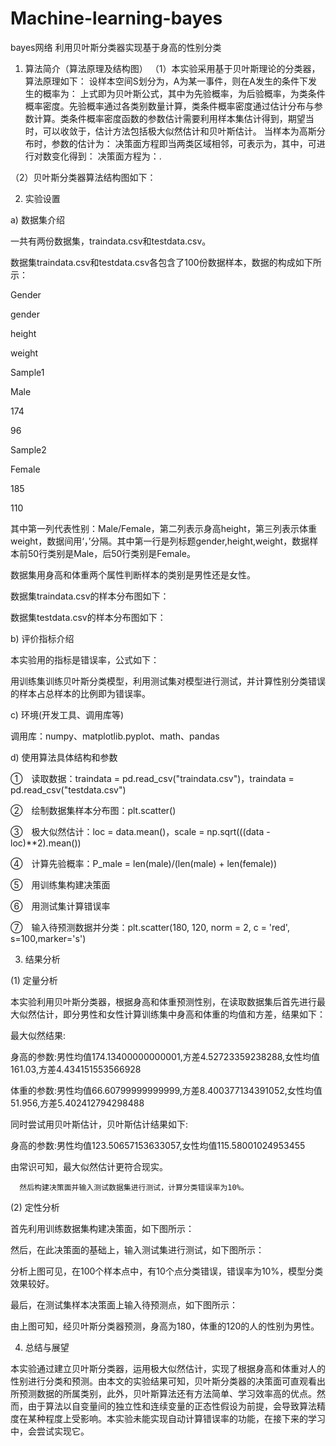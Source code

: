 # Machine-learning-bayes
bayes网络
利用贝叶斯分类器实现基于身高的性别分类

1.  算法简介（算法原理及结构图）
（1）本实验采用基于贝叶斯理论的分类器，算法原理如下：
设样本空间S划分为，A为某一事件，则在A发生的条件下发生的概率为：
上式即为贝叶斯公式，其中为先验概率，为后验概率，为类条件概率密度。先验概率通过各类别数量计算，类条件概率密度通过估计分布与参数计算。类条件概率密度函数的参数估计需要利用样本集估计得到，期望当时，可以收敛于，估计方法包括极大似然估计和贝叶斯估计。
当样本为高斯分布时，参数的估计为：
决策面方程即当两类区域相邻，可表示为，其中，可进行对数变化得到：
决策面方程为：.



（2）贝叶斯分类器算法结构图如下：





2.  实验设置



a)  数据集介绍



一共有两份数据集，traindata.csv和testdata.csv。



数据集traindata.csv和testdata.csv各包含了100份数据样本，数据的构成如下所示：



 






 
  
  Gender


  
  gender


  height


  weight


 
 
  Sample1


  
  Male


  
  
  174


  
  
  96


  
 
 
  Sample2


  
  Female


  
  
  185


  
  
  110


  
 






 



其中第一列代表性别：Male/Female，第二列表示身高height，第三列表示体重weight，数据间用‘，’分隔。其中第一行是列标题gender,height,weight，数据样本前50行类别是Male，后50行类别是Female。

数据集用身高和体重两个属性判断样本的类别是男性还是女性。



数据集traindata.csv的样本分布图如下：





 



数据集testdata.csv的样本分布图如下：





 



b)  评价指标介绍



本实验用的指标是错误率，公式如下：





用训练集训练贝叶斯分类模型，利用测试集对模型进行测试，并计算性别分类错误的样本占总样本的比例即为错误率。



c)  环境(开发工具、调用库等)



调用库：numpy、matplotlib.pyplot、math、pandas



d)  使用算法具体结构和参数



①　读取数据：traindata = pd.read_csv("traindata.csv")，traindata = pd.read_csv("testdata.csv")

②　绘制数据集样本分布图：plt.scatter()



③　极大似然估计：loc =
data.mean()，scale = np.sqrt(((data - loc)**2).mean())



④　计算先验概率：P_male =
len(male)/(len(male) + len(female))



⑤　用训练集构建决策面



⑥　用测试集计算错误率



⑦　输入待预测数据并分类：plt.scatter(180, 120, norm = 2, c = 'red', s=100,marker='s')



3.  结果分析



(1)     定量分析



本实验利用贝叶斯分类器，根据身高和体重预测性别，在读取数据集后首先进行最大似然估计，即分男性和女性计算训练集中身高和体重的均值和方差，结果如下：



最大似然结果:



身高的参数:男性均值174.13400000000001,方差4.52723359238288,女性均值161.03,方差4.434151553566928



体重的参数:男性均值66.60799999999999,方差8.400377134391052,女性均值51.956,方差5.402412794298488



 



同时尝试用贝叶斯估计，贝叶斯估计结果如下:



身高的参数:男性均值123.50657153633057,女性均值115.58001024953455



由常识可知，最大似然估计更符合现实。



      然后构建决策面并输入测试数据集进行测试，计算分类错误率为10%。



(2)     定性分析



首先利用训练数据集构建决策面，如下图所示：





 



然后，在此决策面的基础上，输入测试集进行测试，如下图所示：





 



分析上图可见，在100个样本点中，有10个点分类错误，错误率为10%，模型分类效果较好。



最后，在测试集样本决策面上输入待预测点，如下图所示：





由上图可知，经贝叶斯分类器预测，身高为180，体重的120的人的性别为男性。



4.  总结与展望



本实验通过建立贝叶斯分类器，运用极大似然估计，实现了根据身高和体重对人的性别进行分类和预测。由本文的实验结果可知，贝叶斯分类器的决策面可直观看出所预测数据的所属类别，此外，贝叶斯算法还有方法简单、学习效率高的优点。然而，由于算法以自变量间的独立性和连续变量的正态性假设为前提，会导致算法精度在某种程度上受影响。本实验未能实现自动计算错误率的功能，在接下来的学习中，会尝试实现它。



 




